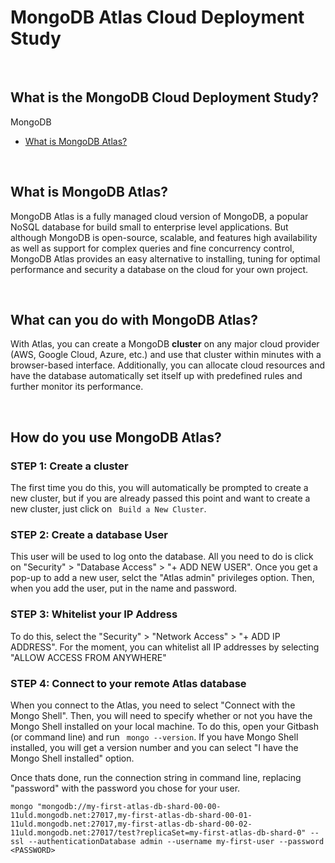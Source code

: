 # MongoDB Atlas Cloud Deployment Study

<br>

## What is the MongoDB Cloud Deployment Study?
MongoDB 

* [What is MongoDB Atlas?](#What-is-MongoDB-Atlas)

<br>

## What is MongoDB Atlas?
MongoDB Atlas is a fully managed cloud version of MongoDB, a popular NoSQL database for build small to enterprise level applications.  But although MongoDB is open-source, scalable, and features high availability as well as support for complex queries and fine concurrency control, MongoDB Atlas provides an easy alternative to installing, tuning for optimal performance and security a database on the cloud for your own project.

<br>

## What can you do with MongoDB Atlas?
With Atlas, you can create a MongoDB **cluster** on any major cloud provider (AWS, Google Cloud, Azure, etc.) and use that cluster within minutes with a browser-based interface.  Additionally, you can allocate cloud resources and have the database automatically set itself up with predefined rules and further monitor its performance.  

<br>

## How do you use MongoDB Atlas?

### STEP 1: Create a cluster
The first time you do this, you will automatically be prompted to create a new cluster, but if you are already passed this point and want to create a new cluster, just click on ``` Build a New Cluster```.

### STEP 2: Create a database User
This user will be used to log onto the database.  All you need to do is click on "Security" > "Database Access" > "+ ADD NEW USER".  Once you get a pop-up to add a new user, selct the "Atlas admin" privileges option.   Then, when you add the user, put in the name and password.

### STEP 3: Whitelist your IP Address
To do this, select the "Security" > "Network Access" > "+ ADD IP ADDRESS".  For the moment, you can whitelist all IP addresses by selecting "ALLOW ACCESS FROM ANYWHERE"

### STEP 4: Connect to your remote Atlas database
When you connect to the Atlas, you need to select "Connect with the Mongo Shell".  Then, you will need to specify whether or not you have the Mongo Shell installed on your local machine.  To do this, open your Gitbash (or command line) and run ``` mongo --version```.  If you have Mongo Shell installed, you will get a version number and you can select "I have the Mongo Shell installed" option.

Once thats done, run the connection string in command line, replacing "password" with the password you chose for your user.

```
mongo "mongodb://my-first-atlas-db-shard-00-00-11uld.mongodb.net:27017,my-first-atlas-db-shard-00-01-11uld.mongodb.net:27017,my-first-atlas-db-shard-00-02-11uld.mongodb.net:27017/test?replicaSet=my-first-atlas-db-shard-0" --ssl --authenticationDatabase admin --username my-first-user --password <PASSWORD>

```
